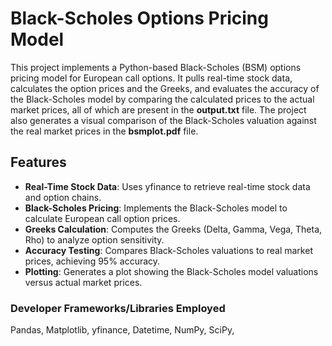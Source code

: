 # Black-Scholes Options Pricing Model

This project implements a Python-based Black-Scholes (BSM) options pricing model for European call options. 
It pulls real-time stock data, calculates the option prices and the Greeks, and evaluates the accuracy of the Black-Scholes model by comparing the calculated prices to the actual market prices, all of which are present in the **output.txt** file.
The project also generates a visual comparison of the Black-Scholes valuation against the real market prices in the **bsmplot.pdf** file.


## Features

- **Real-Time Stock Data**: Uses yfinance to retrieve real-time stock data and option chains.
- **Black-Scholes Pricing**: Implements the Black-Scholes model to calculate European call option prices.
- **Greeks Calculation**: Computes the Greeks (Delta, Gamma, Vega, Theta, Rho) to analyze option sensitivity.
- **Accuracy Testing**: Compares Black-Scholes valuations to real market prices, achieving 95% accuracy.
- **Plotting**: Generates a plot showing the Black-Scholes model valuations versus actual market prices.

### Developer Frameworks/Libraries Employed
Pandas, Matplotlib, yfinance, Datetime, NumPy, SciPy, 

